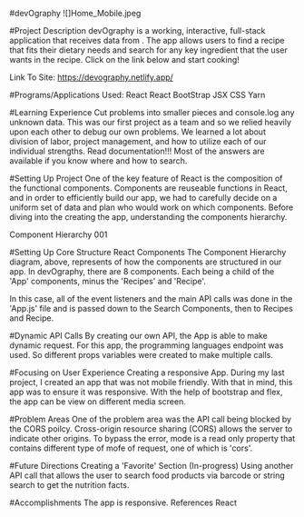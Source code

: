 #devOgraphy
![]Home_Mobile.jpeg

#Project Description
devOgraphy is a working, interactive, full-stack application that receives data from . The app allows users to find a recipe that fits their dietary needs and search for any key ingredient that the user wants in the recipe. Click on the link below and start cooking!

Link To Site: https://devography.netlify.app/

#Programs/Applications Used:
React
React BootStrap
JSX
CSS
Yarn

#Learning Experience
Cut problems into smaller pieces and console.log any unknown data. This was our first project as a team and so we relied heavily upon each other to debug our own problems. We learned a lot about division of labor, project management, and how to utilize each of our individual strengths. Read documentation!!! Most of the answers are available if you know where and how to search.

#Setting Up Project
One of the key feature of React is the composition of the functional components. Components are reuseable functions in React, and in order to efficiently build our app, we had to carefully decide on a uniform set of data and plan who would work on which components. Before diving into the creating the app, understanding the components hierarchy.

Component Hierarchy 001

#Setting Up Core Structure
React Components
The Component Hierarchy diagram, above, represents of how the components are structured in our app. In devOgraphy, there are 8 components. Each being a child of the 'App' components, minus the 'Recipes' and 'Recipe'.

In this case, all of the event listeners and the main API calls was done in the 'App.js' file and is passed down to the Search Components, then to Recipes and Recipe.

#Dynamic API Calls
By creating our own API, the App is able to make dynamic request. For this app, the programming languages endpoint was used. So different props variables were created to make multiple calls.

#Focusing on User Experience
Creating a responsive App. During my last project, I created an app that was not mobile friendly. With that in mind, this app was to ensure it was responsive. With the help of bootstrap and flex, the app can be view on different media screen.

#Problem Areas
One of the problem area was the API call being blocked by the CORS poilcy. Cross-origin resource sharing (CORS) allows the server to indicate other origins. To bypass the error, mode is a read only property that contains different type of mofe of request, one of which is 'cors'.

#Future Directions
Creating a 'Favorite' Section (In-progress)
Using another API call that allows the user to search food products via barcode or string search to get the nutrition facts.

#Accomplishments
The app is responsive.
References
React
